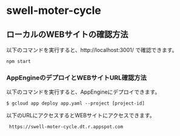 # swell-moter-cycle

## ローカルのWEBサイトの確認方法

以下のコマンドを実行すると、http://localhost:3001/ で確認できます。

```
npm start
```
### AppEngineのデプロイとWEBサイトURL確認方法

以下のコマンドを実行すると、AppEngineにデプロイできます。

```
$ gcloud app deploy app.yaml --project [project-id]
```

以下のURLにアクセスするとWEBサイトにアクセスできます。
```
 https://swell-moter-cycle.dt.r.appspot.com
```
